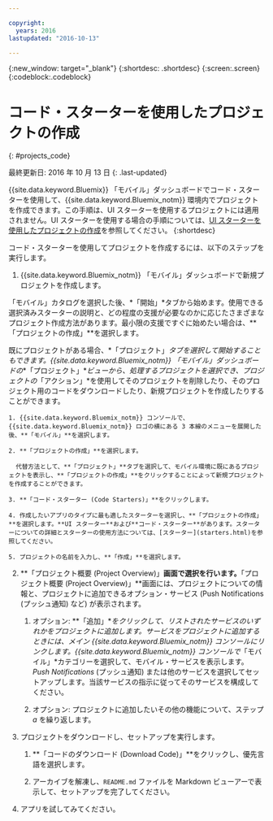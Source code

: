 ```yaml
---

copyright:
  years: 2016
lastupdated: "2016-10-13"

---
```

{:new_window: target="_blank"}
{:shortdesc: .shortdesc}
{:screen:.screen}
{:codeblock:.codeblock}

# コード・スターターを使用したプロジェクトの作成
{: #projects_code}

最終更新日: 2016 年 10 月 13 日
{: .last-updated}

{{site.data.keyword.Bluemix}} 「モバイル」ダッシュボードでコード・スターターを使用して、{{site.data.keyword.Bluemix_notm}} 環境内でプロジェクトを作成できます。この手順は、UI スターターを使用するプロジェクトには適用されません。UI スターターを使用する場合の手順については、[UI スターターを使用したプロジェクトの作成](projects_ui.html)を参照してください。
{:shortdesc}

コード・スターターを使用してプロジェクトを作成するには、以下のステップを実行します。

1. {{site.data.keyword.Bluemix_notm}} 「モバイル」ダッシュボードで新規プロジェクトを作成します。

 「モバイル」カタログを選択した後、*「開始」*タブから始めます。使用できる選択済みスターターの説明と、どの程度の支援が必要なのかに応じたさまざまなプロジェクト作成方法があります。最小限の支援ですぐに始めたい場合は、**「プロジェクトの作成」**を選択します。

 既にプロジェクトがある場合、*「プロジェクト」*タブを選択して開始することもできます。{{site.data.keyword.Bluemix_notm}} 「モバイル」ダッシュボードの**「プロジェクト」**ビューから、処理するプロジェクトを選択でき、プロジェクトの*「アクション」*を使用してそのプロジェクトを削除したり、そのプロジェクト用のコードをダウンロードしたり、新規プロジェクトを作成したりすることができます。

	1. {{site.data.keyword.Bluemix_notm}} コンソールで、{{site.data.keyword.Bluemix_notm}} ロゴの横にある 3 本線のメニューを展開した後、**「モバイル」**を選択します。 
	
	2. **「プロジェクトの作成」**を選択します。 

	  代替方法として、**「プロジェクト」**タブを選択して、モバイル環境に既にあるプロジェクトを表示し、**「プロジェクトの作成」**をクリックすることによって新規プロジェクトを作成することができます。

	3. **「コード・スターター (Code Starters)」**をクリックします。  

	4. 作成したいアプリのタイプに最も適したスターターを選択し、**「プロジェクトの作成」**を選択します。**UI スターター**および**コード・スターター**があります。スターターについての詳細とスターターの使用方法については、[スターター](starters.html)を参照してください。 
	
	5. プロジェクトの名前を入力し、**「作成」**を選択します。
	
2. **「プロジェクト概要 (Project Overview)」**画面で選択を行います。**「プロジェクト概要 (Project Overview)」**画面には、プロジェクトについての情報と、プロジェクトに追加できるオプション・サービス (Push Notifications (プッシュ通知) など) が表示されます。  

	1. オプション: **「追加」**をクリックして、リストされたサービスのいずれかをプロジェクトに追加します。サービスをプロジェクトに追加するときには、メイン {{site.data.keyword.Bluemix_notm}} コンソールにリンクします。{{site.data.keyword.Bluemix_notm}} コンソールで*「モバイル」*カテゴリーを選択して、モバイル・サービスを表示します。*Push Notifications* (プッシュ通知) または他のサービスを選択してセットアップします。当該サービスの指示に従ってそのサービスを構成してください。
	
	2. オプション: プロジェクトに追加したいその他の機能について、ステップ *a* を繰り返します。 

3.  プロジェクトをダウンロードし、セットアップを実行します。

    1. **「コードのダウンロード (Download Code)」**をクリックし、優先言語を選択します。
   
    2. アーカイブを解凍し、`README.md` ファイルを Markdown ビューアーで表示して、セットアップを完了してください。

4.  アプリを試してみてください。 


